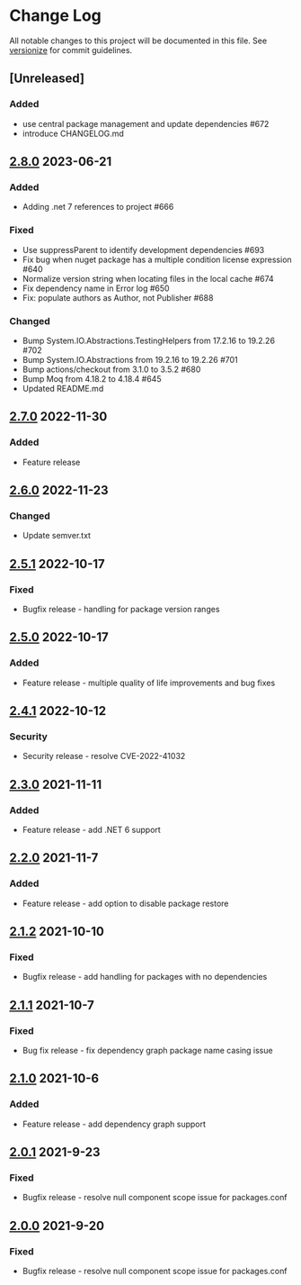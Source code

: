 # Change Log

All notable changes to this project will be documented in this file. See [versionize](https://github.com/versionize/versionize) for commit guidelines.

## [Unreleased]

### Added

- use central package management and update dependencies #672
- introduce CHANGELOG.md

## [2.8.0](https://github.com/CycloneDX/cyclonedx-dotnet/compare/v2.7.0...v2.8.0) 2023-06-21

### Added

- Adding .net 7 references to project #666

### Fixed

- Use suppressParent to identify development dependencies #693
- Fix bug when nuget package has a multiple condition license expression #640
- Normalize version string when locating files in the local cache #674
- Fix dependency name in Error log #650
- Fix: populate authors as Author, not Publisher #688

### Changed

- Bump System.IO.Abstractions.TestingHelpers from 17.2.16 to 19.2.26 #702
- Bump System.IO.Abstractions from 19.2.16 to 19.2.26 #701
- Bump actions/checkout from 3.1.0 to 3.5.2 #680
- Bump Moq from 4.18.2 to 4.18.4 #645
- Updated README.md


## [2.7.0](https://github.com/CycloneDX/cyclonedx-dotnet/compare/v2.6.0...v2.7.0) 2022-11-30

### Added

- Feature release

## [2.6.0](https://github.com/CycloneDX/cyclonedx-dotnet/compare/v2.5.1...v2.6.0) 2022-11-23

### Changed

- Update semver.txt

## [2.5.1](https://github.com/CycloneDX/cyclonedx-dotnet/compare/v2.5.0...v2.5.1) 2022-10-17

### Fixed

- Bugfix release - handling for package version ranges

## [2.5.0](https://github.com/CycloneDX/cyclonedx-dotnet/compare/v2.4.1...v2.5.0) 2022-10-17

### Added

- Feature release - multiple quality of life improvements and bug fixes

## [2.4.1](https://github.com/CycloneDX/cyclonedx-dotnet/compare/v2.3.0...v2.4.1) 2022-10-12

### Security

- Security release - resolve CVE-2022-41032

## [2.3.0](https://github.com/CycloneDX/cyclonedx-dotnet/compare/v2.2.0...v2.3.0) 2021-11-11

### Added

- Feature release - add .NET 6 support

## [2.2.0](https://github.com/CycloneDX/cyclonedx-dotnet/compare/v2.1.2...v2.2.0) 2021-11-7

### Added

- Feature release - add option to disable package restore

## [2.1.2](https://github.com/CycloneDX/cyclonedx-dotnet/compare/v2.1.1...v2.1.2) 2021-10-10

### Fixed

- Bugfix release - add handling for packages with no dependencies

## [2.1.1](https://github.com/CycloneDX/cyclonedx-dotnet/compare/v2.1.0...v2.1.1) 2021-10-7

### Fixed

- Bug fix release - fix dependency graph package name casing issue

## [2.1.0](https://github.com/CycloneDX/cyclonedx-dotnet/compare/v2.0.1...v2.1.0) 2021-10-6

### Added

- Feature release - add dependency graph support

## [2.0.1](https://github.com/CycloneDX/cyclonedx-dotnet/compare/v2.0.0...v2.0.1) 2021-9-23

### Fixed

- Bugfix release - resolve null component scope issue for packages.conf

## [2.0.0](https://github.com/CycloneDX/cyclonedx-dotnet/compare/v1.6.2...v2.0.0) 2021-9-20

### Fixed

- Bugfix release - resolve null component scope issue for packages.conf
